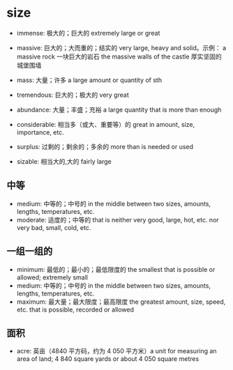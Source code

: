 # size

- immense: 极大的；巨大的 extremely large or great
- massive: 巨大的；大而重的；结实的 very large, heavy and solid。示例： a massive rock 一块巨大的岩石 the massive walls of the castle 厚实坚固的城堡围墙
- mass: 大量；许多 a large amount or quantity of sth
- tremendous: 巨大的；极大的 very great

- abundance: 大量；丰盛；充裕 a large quantity that is more than enough

- considerable: 相当多（或大、重要等）的 great in amount, size, importance, etc.
- surplus: 过剩的；剩余的；多余的 more than is needed or used

- sizable: 相当大的,大的 fairly large

## 中等

- medium: 中等的；中号的 in the middle between two sizes, amounts, lengths, temperatures, etc.
- moderate: 适度的；中等的 that is neither very good, large, hot, etc. nor very bad, small, cold, etc.

## 一组一组的

- minimum: 最低的；最小的；最低限度的 the smallest that is possible or allowed; extremely small
- medium: 中等的；中号的 in the middle between two sizes, amounts, lengths, temperatures, etc.
- maximum: 最大量；最大限度；最高限度 the greatest amount, size, speed, etc. that is possible, recorded or allowed

## 面积

- acre: 英亩（4840 平方码，约为 4 050 平方米）a unit for measuring an area of land; 4 840 square yards or about 4 050 square metres
